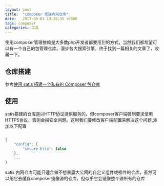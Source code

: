 ```yaml
---
layout: post
title:  "composer 搭建内网仓库"
date:   2017-05-03 13:30:35 +0800
tags: composer
categories: 工具
---
```


使用composer管理依赖是大多数php开发者都要用到的方式，当然我们都希望可以有一个自己的包管理仓库。漫步各大搜索引擎，终于找到一篇相关的文章了，收藏一下。

<!--break-->

## 仓库搭建

参考[使用 satis 搭建一个私有的 Composer 包仓库](http://www.cnblogs.com/maxincai/p/5308284.html)

## 使用

satis搭建的仓库是以HTTP协议提供服务的，但composer客户端强制要求使用HTTPS协议，否则会报安全问题。这时我们要修改客户端配置来解决这个问题,添加以下配置

~~~javascript

{
    "config": {
		"secure-http": false	
	},
	...
}

~~~

satis 内网仓库可能只适合做不想暴露大公网的自定义组件或插件的仓库，虽然可以用它去缓存composer镜像源的仓库，但似乎它会镜像整个源所有的仓库
